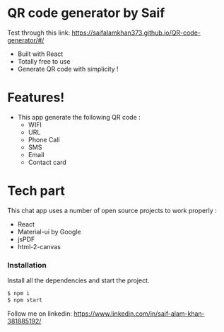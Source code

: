 # QR code generator by Saif
Test through this link: https://saifalamkhan373.github.io/QR-code-generator/#/

- Built with React
- Totally free to use
- Generate QR code with simplicity !

# Features!

- This app generate the following QR code :
  - WIFI
  - URL
  - Phone Call
  - SMS
  - Email
  - Contact card

# Tech part

This chat app uses a number of open source projects to work properly :

- React
- Material-ui by Google
- jsPDF
- html-2-canvas

### Installation

Install all the dependencies and start the project.

```sh
$ npm i
$ npm start
```


Follow me on linkedin: https://www.linkedin.com/in/saif-alam-khan-381885192/
